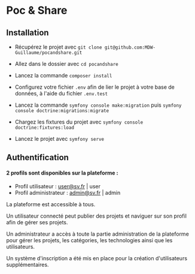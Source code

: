 # Poc & Share

## Installation

- Récupérez le projet avec ```git clone git@github.com:MDW-Guillaume/pocandshare.git```

- Allez dans le dossier avec ```cd pocandshare```

- Lancez la commande ```composer install``` 

- Configurez votre fichier ```.env``` afin de lier le projet à votre base de données, à l'aide du fichier ```.env.test```

- Lancez la commande ```symfony console make:migration``` puis ```symfony console doctrine:migrations:migrate```

- Chargez les fixtures du projet avec ```symfony console doctrine:fixtures:load```

- Lancez le projet avec ```symfony serve```

## Authentification

#### 2 profils sont disponibles sur la plateforme : 
 - Profil utilisateur : user@sv.fr | user
 - Profil administrateur : admin@sv.fr | admin

La plateforme est accessible à tous.

Un utilisateur connecté peut publier des projets et naviguer sur son profil afin de gérer ses projets.

Un administrateur a accès à toute la partie administration de la plateforme pour gérer les projets, les catégories, les technologies ainsi que les utilisateurs.

Un système d'inscription a été mis en place pour la création d'utilisateurs supplémentaires.